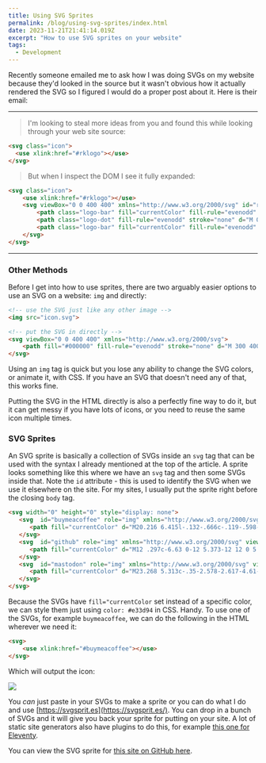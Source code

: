 ```yaml
---
title: Using SVG Sprites
permalink: /blog/using-svg-sprites/index.html
date: 2023-11-21T21:41:14.019Z
excerpt: "How to use SVG sprites on your website"
tags:
  - Development
---
```


Recently someone emailed me to ask how I was doing SVGs on my website because they'd looked in the source but it wasn't obvious how it actually rendered the SVG so I figured I would do a proper post about it. Here is their email:

---

> I'm looking to steal more ideas from you and found this while looking through your web site source:

```html
<svg class="icon">
  <use xlink:href="#rklogo"></use>
</svg>
```

> But when I inspect the DOM I see it fully expanded:

```html
<svg class="icon">
    <use xlink:href="#rklogo"></use>
    <svg viewBox="0 0 400 400" xmlns="http://www.w3.org/2000/svg" id="rklogo">
        <path class="logo-bar" fill="currentColor" fill-rule="evenodd" stroke="none" d="M 300 400 L 200 200 L 300 0 L 400 0 L 300 200 L 400 400 L 300 400 Z"></path>
        <path class="logo-dot" fill-rule="evenodd" stroke="none" d="M 0 399 L 75 399 L 75 324 L 0 324 Z"></path>
        <path class="logo-bar" fill="currentColor" fill-rule="evenodd" stroke="none" d="M 150 400 L 50 200 L 106 89 L 0 89 L 0 0 L 250 0 L 150 200 L 250 400 L 150 400 Z"></path>
    </svg>
</svg>
```

---

### Other Methods

Before I get into how to use sprites, there are two arguably easier options to use an SVG on a website: `img` and directly:

```html
<!-- use the SVG just like any other image -->
<img src="icon.svg">

<!-- put the SVG in directly -->
<svg viewBox="0 0 400 400" xmlns="http://www.w3.org/2000/svg">
    <path fill="#000000" fill-rule="evenodd" stroke="none" d="M 300 400"></path>
</svg>
```

Using an `img` tag is quick but you lose any ability to change the SVG colors, or animate it, with CSS. If you have an SVG that doesn't need any of that, this works fine.

Putting the SVG in the HTML directly is also a perfectly fine way to do it, but it can get messy if you have lots of icons, or you need to reuse the same icon multiple times.

### SVG Sprites

An SVG sprite is basically a collection of SVGs inside an `svg` tag that can be used with the syntax I already mentioned at the top of the article. A sprite looks something like this where we have an `svg` tag and then some SVGs inside that. Note the `id` attribute - this is used to identify the SVG when we use it elsewhere on the site. For my sites, I usually put the sprite right before the closing `body` tag.

```html
<svg width="0" height="0" style="display: none">
   <svg  id="buymeacoffee" role="img" xmlns="http://www.w3.org/2000/svg" viewBox="0 0 24 24">
      <path fill="currentColor" d="M20.216 6.415l-.132-.666c-.119-.598-.388-1.163-1.001-1.379-.197-.069-.42-.098-.57-.241-.152-.143-.196-.366-.231-.572-.065-.378-.125-.756-.192-1.133-.057-.325-.102-.69-.25-.987-.195-.4-.597-.634-.996-.788a5.723 5.723 0 00-.626-.194c-1-.263-2.05-.36-3.077-.416a25.834 25.834 0 00-3.7.062c-.915.083-1.88.184-2.75.5-.318.116-.646.256-.888.501-.297.302-.393.77-.177 1.146.154.267.415.456.692.58.36.162.737.284 1.123.366 1.075.238 2.189.331 3.287.37 1.218.05 2.437.01 3.65-.118.299-.033.598-.073.896-.119.352-.054.578-.513.474-.834-.124-.383-.457-.531-.834-.473-.466.074-.96.108-1.382.146-1.177.08-2.358.082-3.536.006a22.228 22.228 0 01-1.157-.107c-.086-.01-.18-.025-.258-.036-.243-.036-.484-.08-.724-.13-.111-.027-.111-.185 0-.212h.005c.277-.06.557-.108.838-.147h.002c.131-.009.263-.032.394-.048a25.076 25.076 0 013.426-.12c.674.019 1.347.067 2.017.144l.228.031c.267.04.533.088.798.145.392.085.895.113 1.07.542.055.137.08.288.111.431l.319 1.484a.237.237 0 01-.199.284h-.003c-.037.006-.075.01-.112.015a36.704 36.704 0 01-4.743.295 37.059 37.059 0 01-4.699-.304c-.14-.017-.293-.042-.417-.06-.326-.048-.649-.108-.973-.161-.393-.065-.768-.032-1.123.161-.29.16-.527.404-.675.701-.154.316-.199.66-.267 1-.069.34-.176.707-.135 1.056.087.753.613 1.365 1.37 1.502a39.69 39.69 0 0011.343.376.483.483 0 01.535.53l-.071.697-1.018 9.907c-.041.41-.047.832-.125 1.237-.122.637-.553 1.028-1.182 1.171-.577.131-1.165.2-1.756.205-.656.004-1.31-.025-1.966-.022-.699.004-1.556-.06-2.095-.58-.475-.458-.54-1.174-.605-1.793l-.731-7.013-.322-3.094c-.037-.351-.286-.695-.678-.678-.336.015-.718.3-.678.679l.228 2.185.949 9.112c.147 1.344 1.174 2.068 2.446 2.272.742.12 1.503.144 2.257.156.966.016 1.942.053 2.892-.122 1.408-.258 2.465-1.198 2.616-2.657.34-3.332.683-6.663 1.024-9.995l.215-2.087a.484.484 0 01.39-.426c.402-.078.787-.212 1.074-.518.455-.488.546-1.124.385-1.766zm-1.478.772c-.145.137-.363.201-.578.233-2.416.359-4.866.54-7.308.46-1.748-.06-3.477-.254-5.207-.498-.17-.024-.353-.055-.47-.18-.22-.236-.111-.71-.054-.995.052-.26.152-.609.463-.646.484-.057 1.046.148 1.526.22.577.088 1.156.159 1.737.212 2.48.226 5.002.19 7.472-.14.45-.06.899-.13 1.345-.21.399-.072.84-.206 1.08.206.166.281.188.657.162.974a.544.544 0 01-.169.364zm-6.159 3.9c-.862.37-1.84.788-3.109.788a5.884 5.884 0 01-1.569-.217l.877 9.004c.065.78.717 1.38 1.5 1.38 0 0 1.243.065 1.658.065.447 0 1.786-.065 1.786-.065.783 0 1.434-.6 1.499-1.38l.94-9.95a3.996 3.996 0 00-1.322-.238c-.826 0-1.491.284-2.26.613z"></path>
   </svg>
   <svg  id="github" role="img" xmlns="http://www.w3.org/2000/svg" viewBox="0 0 24 24">
      <path fill="currentColor" d="M12 .297c-6.63 0-12 5.373-12 12 0 5.303 3.438 9.8 8.205 11.385.6.113.82-.258.82-.577 0-.285-.01-1.04-.015-2.04-3.338.724-4.042-1.61-4.042-1.61C4.422 18.07 3.633 17.7 3.633 17.7c-1.087-.744.084-.729.084-.729 1.205.084 1.838 1.236 1.838 1.236 1.07 1.835 2.809 1.305 3.495.998.108-.776.417-1.305.76-1.605-2.665-.3-5.466-1.332-5.466-5.93 0-1.31.465-2.38 1.235-3.22-.135-.303-.54-1.523.105-3.176 0 0 1.005-.322 3.3 1.23.96-.267 1.98-.399 3-.405 1.02.006 2.04.138 3 .405 2.28-1.552 3.285-1.23 3.285-1.23.645 1.653.24 2.873.12 3.176.765.84 1.23 1.91 1.23 3.22 0 4.61-2.805 5.625-5.475 5.92.42.36.81 1.096.81 2.22 0 1.606-.015 2.896-.015 3.286 0 .315.21.69.825.57C20.565 22.092 24 17.592 24 12.297c0-6.627-5.373-12-12-12"></path>
   </svg>
   <svg  id="mastodon" role="img" xmlns="http://www.w3.org/2000/svg" viewBox="0 0 24 24">
      <path fill="currentColor" d="M23.268 5.313c-.35-2.578-2.617-4.61-5.304-5.004C17.51.242 15.792 0 11.813 0h-.03c-3.98 0-4.835.242-5.288.309C3.882.692 1.496 2.518.917 5.127.64 6.412.61 7.837.661 9.143c.074 1.874.088 3.745.26 5.611.118 1.24.325 2.47.62 3.68.55 2.237 2.777 4.098 4.96 4.857 2.336.792 4.849.923 7.256.38.265-.061.527-.132.786-.213.585-.184 1.27-.39 1.774-.753a.057.057 0 0 0 .023-.043v-1.809a.052.052 0 0 0-.02-.041.053.053 0 0 0-.046-.01 20.282 20.282 0 0 1-4.709.545c-2.73 0-3.463-1.284-3.674-1.818a5.593 5.593 0 0 1-.319-1.433.053.053 0 0 1 .066-.054c1.517.363 3.072.546 4.632.546.376 0 .75 0 1.125-.01 1.57-.044 3.224-.124 4.768-.422.038-.008.077-.015.11-.024 2.435-.464 4.753-1.92 4.989-5.604.008-.145.03-1.52.03-1.67.002-.512.167-3.63-.024-5.545zm-3.748 9.195h-2.561V8.29c0-1.309-.55-1.976-1.67-1.976-1.23 0-1.846.79-1.846 2.35v3.403h-2.546V8.663c0-1.56-.617-2.35-1.848-2.35-1.112 0-1.668.668-1.67 1.977v6.218H4.822V8.102c0-1.31.337-2.35 1.011-3.12.696-.77 1.608-1.164 2.74-1.164 1.311 0 2.302.5 2.962 1.498l.638 1.06.638-1.06c.66-.999 1.65-1.498 2.96-1.498 1.13 0 2.043.395 2.74 1.164.675.77 1.012 1.81 1.012 3.12z"></path>
   </svg>
</svg>
```


Because the SVGs have `fill="currentColor` set instead of a specific color, we can style them just using `color: #e33d94` in CSS. Handy. To use one of the SVGs, for example `buymeacoffee`, we can do the following in the HTML wherever we need it:

```html
<svg>
    <use xlink:href="#buymeacoffee"></use>
</svg>
``````

Which will output the icon:

![](https://cdn.rknight.me/site/svg-icon-coffee.png)

You _can_ just paste in your SVGs to make a sprite or you can do what I do and use [https://svgsprit.es](https://svgsprit.es/). You can drop in a bunch of SVGs and it will give you back your sprite for putting on your site. A lot of static site generators also have plugins to do this, for example [this one for Eleventy](https://github.com/patrickxchong/eleventy-plugin-svg-sprite).

You can view the SVG sprite for [this site on GitHub here](https://github.com/rknightuk/rknight.me/blob/master/src/_includes/svgs.njk).